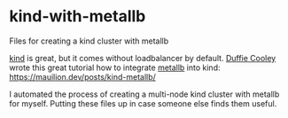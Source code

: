 # kind-with-metallb
Files for creating a kind cluster with metallb

[kind](https://github.com/kubernetes-sigs/kind) is great, but it comes without loadbalancer by default. [Duffie Cooley](https://github.com/mauilion) wrote this great tutorial how to integrate [metallb](https://github.com/metallb/metallb) into kind: https://mauilion.dev/posts/kind-metallb/

I automated the process of creating a multi-node kind cluster with metallb for myself. Putting these files up in case someone else finds them useful.

